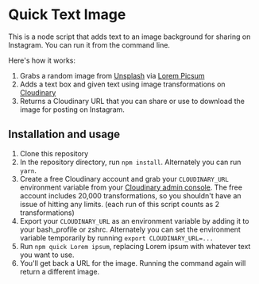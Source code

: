 # Quick Text Image

This is a node script that adds text to an image background for sharing on Instagram. You can run it from the command line.

Here's how it works:

1. Grabs a random image from [Unsplash](https://unsplash.com) via [Lorem Picsum](https://picsum.photos)
2. Adds a text box and given text using image transformations on [Cloudinary](https://cloudinary.com)
3. Returns a Cloudinary URL that you can share or use to download the image for posting on Instagram.

## Installation and usage

1. Clone this repository
1. In the repository directory, run `npm install`. Alternately you can run `yarn`.
1. Create a free Cloudinary account and grab your `CLOUDINARY_URL` environment variable from your [Cloudinary admin console](https://cloudinary.com/console). The free account includes 20,000 transformations, so you shouldn't have an issue of hitting any limits. (each run of this script counts as 2 transformations)
1. Export your `CLOUDINARY_URL` as an environment variable by adding it to your bash_profile or zshrc. Alternately you can set the environment variable temporarily by running `export CLOUDINARY_URL=...`
1. Run `npm quick Lorem ipsum`, replacing Lorem ipsum with whatever text you want to use.
1. You'll get back a URL for the image. Running the command again will return a different image.
